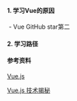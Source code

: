 #### 1. 学习Vue的原因

​	- Vue GitHub star第二

#### 2. 学习路径

#### 参考资料

[Vue.js](https://vue.docschina.org/)

[Vue.js 技术揭秘](https://ustbhuangyi.github.io/vue-analysis/)

